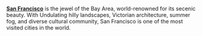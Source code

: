 
<html>
<head> 
  <b><title>My Travels Web</title></b><br>
</head>
<body>
<TAG ATTR="www.mytravelsweb.com"San Francisco </TAG>
<b><a href="www.mytravelsweb.com">San Francisco</a></b> is the jewel of the Bay Area, world-renowned for its secenic beauty.  With Undulating hilly landscapes, Victorian architecture, summer fog, and diverse cultural community, San Francisco is one of the most visited cities in the world.
</body>
</html>
